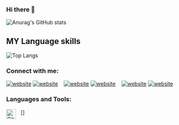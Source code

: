### Hi there 👋
![Anurag's GitHub stats](https://github-readme-stats.vercel.app/api?username=shahdivax&show_icons=true&theme=radical)

## MY Language skills
![Top Langs](https://github-readme-stats.vercel.app/api/top-langs/?username=shahdivax&layout=compact)

<!--# UPDATES
![willianrod's wakatime stats](https://github-readme-stats.vercel.app/api/wakatime?username=divaxshah)-->

<!--
**shahdivax/shahdivax** is a ✨ _special_ ✨ repository because its `README.md` (this file) appears on your GitHub profile.

Here are some ideas to get you started:

- 🔭 I’m currently working on ...
- 🌱 I’m currently learning ...
- 👯 I’m looking to collaborate on ...
- 🤔 I’m looking for help with ...
- 💬 Ask me about ...
- 📫 How to reach me: ...
- 😄 Pronouns: ...
- ⚡ Fun fact: ...
-->
### Connect with me:
[![website](./img/youtube-light.svg)](https://www.youtube.com/channel/UCjpNWYDr04ATu6rH5dU442w)
[![website](./img/youtube-dark.svg)](https://www.youtube.com/channel/UCjpNWYDr04ATu6rH5dU442w)
&nbsp;&nbsp;
[![website](./img/linkedin-light.svg)](https://www.linkedin.com/in/divax-shah/)
[![website](./img/linkedin-dark.svg)](https://www.linkedin.com/in/divax-shah/)
&nbsp;&nbsp;
[![website](./img/instagram-light.svg)](https://www.instagram.com/dj_shah_6045/)
[![website](./img/instagram-dark.svg)](https://www.instagram.com/dj_shah_6045/)


### Languages and Tools:
[<img align="left" alt="GitHub" width="26px" src="https://user-images.githubusercontent.com/3369400/139448065-39a229ba-4b06-434b-bc67-616e2ed80c8f.png" style="padding-right:10px;" />]

